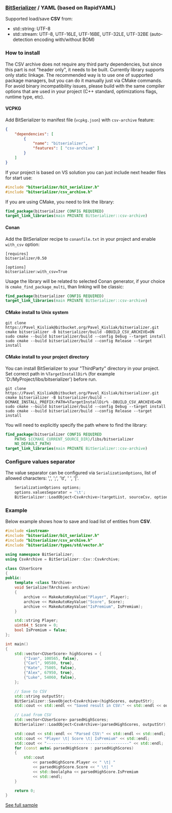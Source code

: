 ### [BitSerializer](../README.md) / YAML (based on RapidYAML)

Supported load/save **CSV** from:

- std::string: UTF-8
- std::stream: UTF-8, UTF-16LE, UTF-16BE, UTF-32LE, UTF-32BE (auto-detection encoding with/without BOM)

### How to install
The CSV archive does not require any third party dependencies, but since this part is not "header only", it needs to be built. Currently library supports only static linkage. The recommended way is to use one of supported package managers, but you can do it manually just via CMake commands.
For avoid binary incompatibility issues, please build with the same compiler options that are used in your project (C++ standard, optimizations flags, runtime type, etc).
#### VCPKG
Add BitSerializer to manifest file (`vcpkg.json`) with `csv-archive` feature:
```json
{
    "dependencies": [
        {
            "name": "bitserializer",
            "features": [ "csv-archive" ]
        }
    ]
}
```
If your project is based on VS solution you can just include next header files for start use:
```cpp
#include "bitserializer/bit_serializer.h"
#include "bitserializer/csv_archive.h"
```
If you are using CMake, you need to link the library:
```cmake
find_package(bitserializer CONFIG REQUIRED)
target_link_libraries(main PRIVATE BitSerializer::csv-archive)
```
#### Conan
Add the BitSerializer recipe to `conanfile.txt` in your project and enable `with_csv` option:
```
[requires]
bitserializer/0.50

[options]
bitserializer:with_csv=True
```
Usage the library will be related to selected Conan generator, if your choice is `cmake_find_package_multi`, than linking will be classic:
```cmake
find_package(bitserializer CONFIG REQUIRED)
target_link_libraries(main PRIVATE BitSerializer::csv-archive)
```
#### CMake install to Unix system
```
git clone https://Pavel_Kisliak@bitbucket.org/Pavel_Kisliak/bitserializer.git
cmake bitserializer -B bitserializer/build -DBUILD_CSV_ARCHIVE=ON
sudo cmake --build bitserializer/build --config Debug --target install
sudo cmake --build bitserializer/build --config Release --target install
```
#### CMake install to your project directory
You can install BitSerializer to your "ThirdParty" directory in your project.
Set correct path in `%TargetInstallDir%` (for example 'D:/MyProject/libs/bitserializer') before run.
```
git clone https://Pavel_Kisliak@bitbucket.org/Pavel_Kisliak/bitserializer.git
cmake bitserializer -B bitserializer/build -DCMAKE_INSTALL_PREFIX:PATH=%TargetInstallDir% -DBUILD_CSV_ARCHIVE=ON
sudo cmake --build bitserializer/build --config Debug --target install
sudo cmake --build bitserializer/build --config Release --target install
```
You will need to explicitly specify the path where to find the library:
```cmake
find_package(bitserializer CONFIG REQUIRED
    PATHS ${CMAKE_CURRENT_SOURCE_DIR}/libs/bitserializer
    NO_DEFAULT_PATH)
target_link_libraries(main PRIVATE BitSerializer::csv-archive)
```

### Configure values separator
The value separator can be configured via `SerializationOptions`, list of allowed characters: ',', ';', '\t', ' ', '|'.
```cpp
	SerializationOptions options;
	options.valuesSeparator = '\t';
	BitSerializer::LoadObject<CsvArchive>(targetList, sourceCsv, options);
```

### Example
Below example shows how to save and load list of entities from **CSV**.
```cpp
#include <iostream>
#include "bitserializer/bit_serializer.h"
#include "bitserializer/csv_archive.h"
#include "bitserializer/types/std/vector.h"

using namespace BitSerializer;
using CsvArchive = BitSerializer::Csv::CsvArchive;

class CUserScore
{
public:
	template <class TArchive>
	void Serialize(TArchive& archive)
	{
		archive << MakeAutoKeyValue("Player", Player);
		archive << MakeAutoKeyValue("Score", Score);
		archive << MakeAutoKeyValue("IsPremium", IsPremium);
	}

	std::string Player;
	uint64_t Score = 0;
	bool IsPremium = false;
};

int main()
{
	std::vector<CUserScore> highScores = {
		{"Ivan", 100565, false},
		{"Carl", 90580, true},
		{"Kate", 75005, false},
		{"Alex", 67950, true},
		{"Luke", 54060, false},
	};

	// Save to CSV
	std::string outputStr;
	BitSerializer::SaveObject<CsvArchive>(highScores, outputStr);
	std::cout << std::endl << "Saved result in CSV:" << std::endl << outputStr << std::endl;

	// Load from CSV
	std::vector<CUserScore> parsedHighScores;
	BitSerializer::LoadObject<CsvArchive>(parsedHighScores, outputStr);

	std::cout << std::endl << "Parsed CSV:" << std::endl << std::endl;
	std::cout << "Player \t| Score \t| IsPremium" << std::endl;
	std::cout << "------------------------------------" << std::endl;
	for (const auto& parsedHighScore : parsedHighScores)
	{
		std::cout
			<< parsedHighScore.Player << " \t| "
			<< parsedHighScore.Score << " \t| "
			<< std::boolalpha << parsedHighScore.IsPremium
			<< std::endl;
	}

	return 0;
}
```
[See full sample](../samples/serialize_to_csv/serialize_to_csv.cpp)
